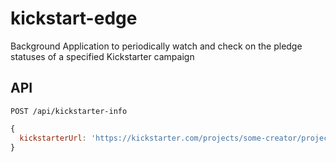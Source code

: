# kickstart-edge
Background
Application to periodically watch and check on the pledge statuses of a specified Kickstarter campaign

## API
`POST /api/kickstarter-info`
```javascript
{
  kickstarterUrl: 'https://kickstarter.com/projects/some-creator/project'
}
```
